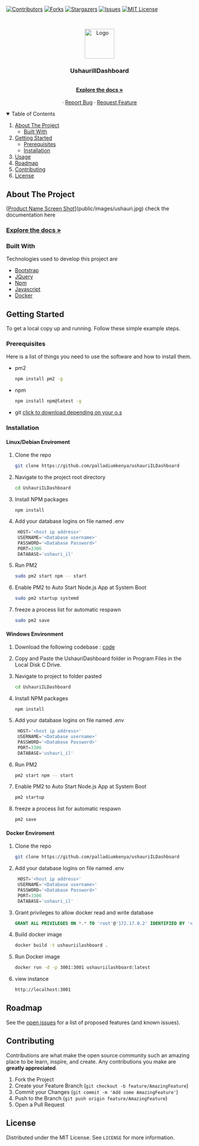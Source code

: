 [![Contributors][contributors-shield]][contributors-url]
[![Forks][forks-shield]][forks-url]
[![Stargazers][stars-shield]][stars-url]
[![Issues][issues-shield]][issues-url]
[![MIT License][license-shield]][license-url]



<!-- PROJECT LOGO -->
<br />
<p align="center">
  <a href="https://github.com/palladiumkenya/ushauriILDashboard">
    <img src="public/images/ushauri.jpg" alt="Logo" width="80" height="80">
  </a>

  <h3 align="center">UshauriIlDashboard</h3>

  <p align="center">
    <!-- need for more description -->
    <br />
    <a href="https://kenyahmis.org/documentation/summary-interoperability/"><strong>Explore the docs »</strong></a>
    <br />
    <br />
    <!-- <a href="https://github.com/palladiumkenya/ushauriILDashboard">View Demo</a> -->
    ·
    <a href="https://github.com/palladiumkenya/ushauriILDashboard/issues">Report Bug</a>
    ·
    <a href="https://github.com/palladiumkenya/ushauriILDashboard/issues">Request Feature</a>
  </p>
</p>



<!-- TABLE OF CONTENTS -->
<details open="open">
  <summary>Table of Contents</summary>
  <ol>
    <li>
      <a href="#about-the-project">About The Project</a>
      <ul>
        <li><a href="#built-with">Built With</a></li>
      </ul>
    </li>
    <li>
      <a href="#getting-started">Getting Started</a>
      <ul>
        <li><a href="#prerequisites">Prerequisites</a></li>
        <li><a href="#installation">Installation</a></li>
      </ul>
    </li>
    <li><a href="#usage">Usage</a></li>
    <li><a href="#roadmap">Roadmap</a></li>
    <li><a href="#contributing">Contributing</a></li>
    <li><a href="#license">License</a></li>
    
  </ol>
</details>

<!-- ABOUT THE PROJECT -->
## About The Project

[[Product Name Screen Shot][product-screenshot]](public/images/ushauri.jpg)
check the documentation here 
<h3> <a href="https://kenyahmis.org/documentation/summary-interoperability/"><strong>Explore the docs »</strong></a></h3>

### Built With

Technologies used to develop this project are
* [Bootstrap](https://getbootstrap.com)
* [JQuery](https://jquery.com)
* [Npm](https://npm.com)
* [Javascript](https://javascript.com)
* [Docker](https://docker.com)

<!-- GETTING STARTED -->
## Getting Started

To get a local copy up and running. Follow these simple example steps.

### Prerequisites

Here is a list of things you need to use the software and how to install them.
* pm2
  ```sh
  npm install pm2 -g
  ```
* npm
  ```sh
  npm install npm@latest -g
  ```
* git [click to download depending on your o.s](https://git-scm.com/downloads) 
  

### Installation
#### Linux/Debian Enviroment
<!-- linux Enviroment -->
1. Clone the repo
   ```sh
   git clone https://github.com/palladiumkenya/ushauriILDashboard
   ```
2. Navigate to the project root directory
   ```sh
   cd UshauriILDashboard
   ```
3. Install NPM packages
   ```npm
   npm install
   ```
4. Add your database logins on file named .env 
   ```js
    HOST='<host ip address>'
    USERNAME='<Database username>'
    PASSWORD='<Database Password>'
    PORT=3306
    DATABASE='ushauri_il'
    ```
5. Run PM2
   ```sh
   sudo pm2 start npm -- start
   ```
6. Enable PM2 to Auto Start Node.js App at System Boot
   ```sh
   sudo pm2 startup systemd
   ```
7. freeze a process list for automatic respawn
    ```sh
    sudo pm2 save
    ```
#### Windows Environment
<!-- windows Environment -->
1. Download the following codebase : [code](https://github.com/palladiumkenya/ushauriILDashboard)
1. Copy and Paste the UshauriDashboard folder in Program Files in the Local Disk C Drive.
   
2. Navigate to project to folder pasted
   ```sh
   cd UshauriILDashboard
   ```
3. Install NPM packages
   ```npm
   npm install
   ```
4. Add your database logins on file named .env 
   ```js
    HOST='<host ip address>'
    USERNAME='<Database username>'
    PASSWORD='<Database Password>'
    PORT=3306
    DATABASE='ushauri_il'
    ```
5. Run PM2
   ```sh
   pm2 start npm -- start
   ```
6. Enable PM2 to Auto Start Node.js App at System Boot
   ```sh
   pm2 startup
   ```
7. freeze a process list for automatic respawn
    ```sh
    pm2 save
    ```
#### Docker Enviroment
<!-- Docker Enviroment -->
1. Clone the repo
   ```sh
   git clone https://github.com/palladiumkenya/ushauriILDashboard
   ```
2. Add your database logins on file named .env 
   ```js
    HOST='<host ip address>'
    USERNAME='<Database username>'
    PASSWORD='<Database Password>'
    PORT=3306
    DATABASE='ushauri_il'
    ```
3. Grant privileges to allow docker read and write database
    ```sql
    GRANT ALL PRIVILEGES ON *.* TO 'root'@'172.17.0.2' IDENTIFIED BY '<password>';
    ```
4. Build docker image
    ```sh
    docker build -t ushauriilashboard .
    ```
5. Run Docker image
    ```sh
    docker run -d -p 3001:3001 ushauriilashboard:latest 
    ```
6. view instance 
    ```html
    http://localhost:3001
    ```


<!-- ROADMAP -->
## Roadmap

See the [open issues](https://github.com/palladiumkenya/ushauriILDashboard/issues) for a list of proposed features (and known issues).



<!-- CONTRIBUTING -->
## Contributing

Contributions are what make the open source community such an amazing place to be learn, inspire, and create. Any contributions you make are **greatly appreciated**.

1. Fork the Project
2. Create your Feature Branch (`git checkout -b feature/AmazingFeature`)
3. Commit your Changes (`git commit -m 'Add some AmazingFeature'`)
4. Push to the Branch (`git push origin feature/AmazingFeature`)
5. Open a Pull Request

<!-- LICENSE -->
## License

Distributed under the MIT License. See `LICENSE` for more information.




<!-- MARKDOWN LINKS & IMAGES -->
<!-- https://www.markdownguide.org/basic-syntax/#reference-style-links -->
[contributors-shield]: https://img.shields.io/github/contributors/othneildrew/Best-README-Template.svg?style=for-the-badge
[contributors-url]: https://github.com/palladiumkenya/ushauriILDashboard/graphs/contributors
[forks-shield]: https://img.shields.io/github/forks/othneildrew/Best-README-Template.svg?style=for-the-badge
[forks-url]: https://github.com/palladiumkenya/ushauriILDashboard/network/members
[stars-shield]: https://img.shields.io/github/stars/othneildrew/Best-README-Template.svg?style=for-the-badge
[stars-url]: https://github.com/palladiumkenya/ushauriILDashboard/stargazers
[issues-shield]: https://img.shields.io/github/issues/othneildrew/Best-README-Template.svg?style=for-the-badge
[issues-url]: https://github.com/palladiumkenya/ushauriILDashboard/issues
[license-shield]: https://img.shields.io/github/license/othneildrew/Best-README-Template.svg?style=for-the-badge
[license-url]: https://github.com/palladiumkenya/ushauriILDashboard/blob/master/LICENSE.txt
[linkedin-shield]: https://img.shields.io/badge/-LinkedIn-black.svg?style=for-the-badge&logo=linkedin&colorB=555
[linkedin-url]: https://linkedin.com/in/othneildrew
[product-screenshot]: public/images/ushauri.jpg


